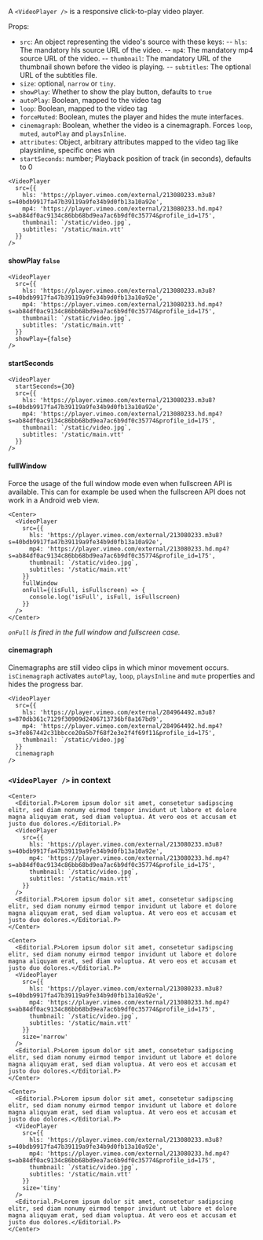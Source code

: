A `<VideoPlayer />` is a responsive click-to-play video player.

Props:
- `src`: An object representing the video's source with these keys:
-- `hls`: The mandatory hls source URL of the video.
-- `mp4`: The mandatory mp4 source URL of the video.
-- `thumbnail`: The mandatory URL of the thumbnail shown before the video is playing.
-- `subtitles`: The optional URL of the subtitles file.
- `size`: optional, `narrow` or `tiny`.
- `showPlay`: Whether to show the play button, defaults to `true`
- `autoPlay`: Boolean, mapped to the video tag
- `loop`: Boolean, mapped to the video tag
- `forceMuted`: Boolean, mutes the player and hides the mute interfaces.
- `cinemagraph`: Boolean, whether the video is a cinemagraph. Forces `loop`, `muted`, `autoPlay` and `playsInline`.
- `attributes`: Object, arbitrary attributes mapped to the video tag like playsinline, specific ones win
- `startSeconds`: number; Playback position of track (in seconds), defaults to 0


```react
<VideoPlayer
  src={{
    hls: 'https://player.vimeo.com/external/213080233.m3u8?s=40bdb9917fa47b39119a9fe34b9d0fb13a10a92e',
    mp4: 'https://player.vimeo.com/external/213080233.hd.mp4?s=ab84df0ac9134c86bb68bd9ea7ac6b9df0c35774&profile_id=175',
    thumbnail: `/static/video.jpg`,
    subtitles: '/static/main.vtt'
  }}
/>
```

#### showPlay `false`

```react
<VideoPlayer
  src={{
    hls: 'https://player.vimeo.com/external/213080233.m3u8?s=40bdb9917fa47b39119a9fe34b9d0fb13a10a92e',
    mp4: 'https://player.vimeo.com/external/213080233.hd.mp4?s=ab84df0ac9134c86bb68bd9ea7ac6b9df0c35774&profile_id=175',
    thumbnail: `/static/video.jpg`,
    subtitles: '/static/main.vtt'
  }}
  showPlay={false}
/>
```

#### startSeconds

```react
<VideoPlayer
  startSeconds={30}
  src={{
    hls: 'https://player.vimeo.com/external/213080233.m3u8?s=40bdb9917fa47b39119a9fe34b9d0fb13a10a92e',
    mp4: 'https://player.vimeo.com/external/213080233.hd.mp4?s=ab84df0ac9134c86bb68bd9ea7ac6b9df0c35774&profile_id=175',
    thumbnail: `/static/video.jpg`,
    subtitles: '/static/main.vtt'
  }}
/>
```

#### fullWindow

Force the usage of the full window mode even when fullscreen API is available. This can for example be used when the fullscreen API does not work in a Android web view.

```react|responsive
<Center>
  <VideoPlayer
    src={{
      hls: 'https://player.vimeo.com/external/213080233.m3u8?s=40bdb9917fa47b39119a9fe34b9d0fb13a10a92e',
      mp4: 'https://player.vimeo.com/external/213080233.hd.mp4?s=ab84df0ac9134c86bb68bd9ea7ac6b9df0c35774&profile_id=175',
      thumbnail: `/static/video.jpg`,
      subtitles: '/static/main.vtt'
    }}
    fullWindow
    onFull={(isFull, isFullscreen) => {
      console.log('isFull', isFull, isFullscreen)
    }}
  />
</Center>
```

_`onFull` is fired in the full window and fullscreen case._

#### cinemagraph

Cinemagraphs are still video clips in which minor movement occurs. `isCinemagraph` activates `autoPlay`, `loop`, `playsInline` and `mute` properties and hides the progress bar.

```react
<VideoPlayer
  src={{
    hls: 'https://player.vimeo.com/external/284964492.m3u8?s=870db361c7129f30909d2406713736bf8a167bd9',
    mp4: 'https://player.vimeo.com/external/284964492.hd.mp4?s=3fe867442c31bbcce20a5b7f68f2e3e2f4f69f11&profile_id=175',
    thumbnail: `/static/video.jpg`
  }}
  cinemagraph
/>
```

### `<VideoPlayer />` in context

```react
<Center>
  <Editorial.P>Lorem ipsum dolor sit amet, consetetur sadipscing elitr, sed diam nonumy eirmod tempor invidunt ut labore et dolore magna aliquyam erat, sed diam voluptua. At vero eos et accusam et justo duo dolores.</Editorial.P>
  <VideoPlayer
    src={{
      hls: 'https://player.vimeo.com/external/213080233.m3u8?s=40bdb9917fa47b39119a9fe34b9d0fb13a10a92e',
      mp4: 'https://player.vimeo.com/external/213080233.hd.mp4?s=ab84df0ac9134c86bb68bd9ea7ac6b9df0c35774&profile_id=175',
      thumbnail: `/static/video.jpg`,
      subtitles: '/static/main.vtt'
    }}
  />
  <Editorial.P>Lorem ipsum dolor sit amet, consetetur sadipscing elitr, sed diam nonumy eirmod tempor invidunt ut labore et dolore magna aliquyam erat, sed diam voluptua. At vero eos et accusam et justo duo dolores.</Editorial.P>
</Center>
```

```react
<Center>
  <Editorial.P>Lorem ipsum dolor sit amet, consetetur sadipscing elitr, sed diam nonumy eirmod tempor invidunt ut labore et dolore magna aliquyam erat, sed diam voluptua. At vero eos et accusam et justo duo dolores.</Editorial.P>
  <VideoPlayer
    src={{
      hls: 'https://player.vimeo.com/external/213080233.m3u8?s=40bdb9917fa47b39119a9fe34b9d0fb13a10a92e',
      mp4: 'https://player.vimeo.com/external/213080233.hd.mp4?s=ab84df0ac9134c86bb68bd9ea7ac6b9df0c35774&profile_id=175',
      thumbnail: `/static/video.jpg`,
      subtitles: '/static/main.vtt'
    }}
    size='narrow'
  />
  <Editorial.P>Lorem ipsum dolor sit amet, consetetur sadipscing elitr, sed diam nonumy eirmod tempor invidunt ut labore et dolore magna aliquyam erat, sed diam voluptua. At vero eos et accusam et justo duo dolores.</Editorial.P>
</Center>
```

```react
<Center>
  <Editorial.P>Lorem ipsum dolor sit amet, consetetur sadipscing elitr, sed diam nonumy eirmod tempor invidunt ut labore et dolore magna aliquyam erat, sed diam voluptua. At vero eos et accusam et justo duo dolores.</Editorial.P>
  <VideoPlayer
    src={{
      hls: 'https://player.vimeo.com/external/213080233.m3u8?s=40bdb9917fa47b39119a9fe34b9d0fb13a10a92e',
      mp4: 'https://player.vimeo.com/external/213080233.hd.mp4?s=ab84df0ac9134c86bb68bd9ea7ac6b9df0c35774&profile_id=175',
      thumbnail: `/static/video.jpg`,
      subtitles: '/static/main.vtt'
    }}
    size='tiny'
  />
  <Editorial.P>Lorem ipsum dolor sit amet, consetetur sadipscing elitr, sed diam nonumy eirmod tempor invidunt ut labore et dolore magna aliquyam erat, sed diam voluptua. At vero eos et accusam et justo duo dolores.</Editorial.P>
</Center>
```
